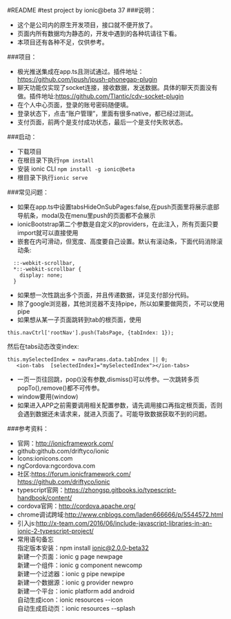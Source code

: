 #README
#test project by ionic@beta 37
###说明：<br>
* 这个是公司内的原生开发项目，接口就不便开放了。<br>
* 页面内所有数据均为静态的，开发中遇到的各种坑请往下看。<br>
* 本项目还有各种不足，仅供参考。<br>

###项目：<br>
* 极光推送集成在app.ts且测试通过。插件地址：https://github.com/jpush/jpush-phonegap-plugin<br>
* 聊天功能仅实现了socket连接，接收数据，发送数据。具体的聊天页面没有做。插件地址:https://github.com/Tlantic/cdv-socket-plugin<br>
* 在个人中心页面，登录的账号密码随便填。<br>
* 登录状态下，点击“账户管理”，里面有很多native，都已经过测试。<br>
* 支付页面，前两个是支付成功状态，最后一个是支付失败状态。<br>

###启动：<br>
* 下载项目
* 在根目录下执行`npm install`
* 安装 ionic CLI `npm install -g ionic@beta`
* 根目录下执行`ionic serve`

###常见问题：<br>
* 如果在app.ts中设置tabsHideOnSubPages:false,在push页面里将展示底部导航条，modal及在menu里push的页面都不会展示
* ionicBootstrap第二个参数是自定义的providers，在此注入，所有页面只要import就可以直接使用
* 嵌套在<ion-scroll></ion-scroll>内可滑动，但宽度、高度要自己设置。默认有滚动条，下面代码消除滚动条:<br>
```
  ::-webkit-scrollbar,
  *::-webkit-scrollbar {
    display: none;
  }
```
* 如果想一次性跳出多个页面，并且传递数据，详见支付部分代码。
* 除了google浏览器，其他浏览器不支持pipe，所以如果要做网页，不可以使用pipe
* 如果想从某一子页面跳转到tab的根页面，使用
```
this.navCtrl['rootNav'].push(TabsPage, {tabIndex: 1});
```
   然后在tabs动态改变index:
```
this.mySelectedIndex = navParams.data.tabIndex || 0;
   <ion-tabs  [selectedIndex]="mySelectedIndex"></ion-tabs>
```
* 一页一页往回跳，pop()没有参数,dismiss()可以传参。一次跳转多页popTo(),remove()都不可传参。
* window要用(<any>window)
* 如果进入APP之前需要调用相关配置参数，请先调用接口再指定根页面，否则会遇到数据还未请求来，就进入页面了。可能导致数据获取不到的问题。

###参考资料：<br>
* 官网：http://ionicframework.com/
* github:github.com/driftyco/ionic
* Icons:ionicons.com
* ngCordova:ngcordova.com
* 社区:https://forum.ionicframework.com/<br>
       https://github.com/driftyco/ionic
* typescript官网：https://zhongsp.gitbooks.io/typescript-handbook/content/
* cordova官网：http://cordova.apache.org/
* chrome调试跨域:http://www.cnblogs.com/laden666666/p/5544572.html
* 引入js:http://x-team.com/2016/06/include-javascript-libraries-in-an-ionic-2-typescript-project/
* 常用语句备忘<br>
指定版本安装：npm install ionic@2.0.0-beta32<br>
新建一个页面：ionic g page newpage <br>
新建一个组件：ionic g component newcomp<br>
新建一个过滤器：ionic g pipe newpipe<br>
新建一个数据源：ionic g provider newpro<br>
新建一个平台：ionic platform add android<br>
自动生成icon：ionic resources --icon<br>
自动生成启动页：ionic resources --splash<br>

